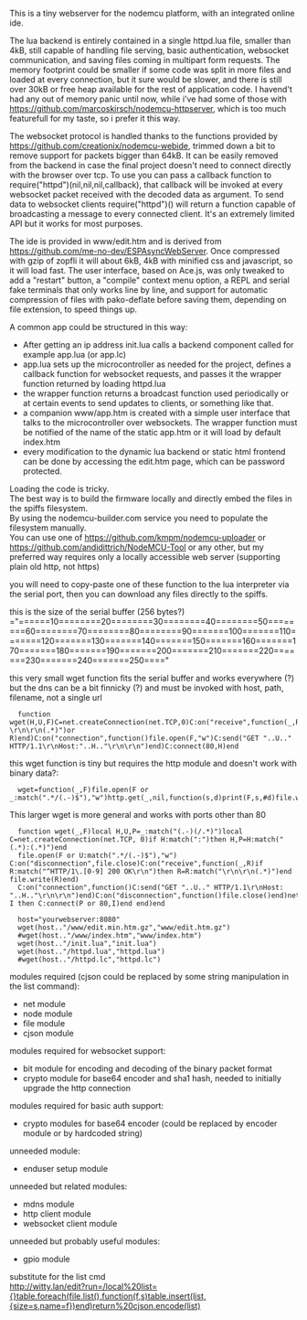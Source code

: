 This is a tiny webserver for the nodemcu platform, with an integrated online ide.  

The lua backend is entirely contained in a single httpd.lua file, smaller than 4kB, still capable of handling file serving, basic authentication, websocket communication, and saving files coming in multipart form requests. The memory footprint could be smaller if some code was split in more files and loaded at every connection, but it sure would be slower, and there is still over 30kB or free heap available for the rest of application code. I havend't had any out of memory panic until now, while i've had some of those with https://github.com/marcoskirsch/nodemcu-httpserver, which is too much featurefull for my taste, so i prefer it this way.  

The websocket protocol is handled thanks to the functions provided by https://github.com/creationix/nodemcu-webide, trimmed down a bit to remove support for packets bigger than 64kB. It can be easily removed from the backend in case the final project doesn't need to connect directly with the browser over tcp. To use you can pass a callback function to require("httpd")(nil,nil,nil,callback), that callback will be invoked at every websocket packet received with the decoded data as argument. To send data to websocket clients require("httpd")() will return a function capable of broadcasting a message to every connected client. It's an extremely limited API but it works for most purposes.  

The ide is provided in www/edit.htm and is derived from https://github.com/me-no-dev/ESPAsyncWebServer. Once compressed with gzip of zopfli it will about 6kB, 4kB with minified css and javascript, so it will load fast. The user interface, based on Ace.js, was only tweaked to add a "restart" button, a "compile" context menu option, a REPL and serial fake terminals that only works line by line, and support for automatic compression of files with pako-deflate before saving them, depending on file extension, to speed things up.  

A common app could be structured in this way:  

 * After getting an ip address init.lua calls a backend component called for example app.lua (or app.lc)
 * app.lua sets up the microcontroller as needed for the project, defines a callback function for websocket requests, and passes it the wrapper function returned by loading httpd.lua
 * the wrapper function returns a broadcast function used periodically or at certain events to send updates to clients, or something like that.
 * a companion www/app.htm is created with a simple user interface that talks to the microcontroller over websockets. The wrapper function must be notified of the name of the static app.htm or it will load by default index.htm
 * every modification to the dynamic lua backend or static html frontend can be done by accessing the edit.htm page, which can be password protected.

Loading the code is tricky.  
The best way is to build the firmware locally and directly embed the files in the spiffs filesystem.  
By using the nodemcu-builder.com service you need to populate the filesystem manually.  
You can use one of https://github.com/kmpm/nodemcu-uploader or https://github.com/andidittrich/NodeMCU-Tool or any other, but my preferred way requires only a locally accessible web server (supporting plain old http, not https)  

you will need to copy-paste one of these function to the lua interpreter via the serial port, then you can download any files directly to the spiffs.  

this is the size of the serial buffer (256 bytes?)
="======10========20========30========40========50========60========70========80========90=======100=======110=======120=======130=======140=======150=======160=======170=======180=======190=======200=======210=======220=======230=======240=======250===="

this very small wget function fits the serial buffer and works everywhere (?) but the dns can be a bit finnicky (?) and must be invoked with host, path, filename, not a single url
```
  function wget(H,U,F)C=net.createConnection(net.TCP,0)C:on("receive",function(_,R)file.write(R:match("^HTTP/1.-\r\n\r\n(.*)")or R)end)C:on("connection",function()file.open(F,"w")C:send("GET "..U.." HTTP/1.1\r\nHost:"..H.."\r\n\r\n")end)C:connect(80,H)end  
```
this wget function is tiny but requires the http module and doesn't work with binary data?:
```
  wget=function(_,F)file.open(F or _:match(".*/(.-)$"),"w")http.get(_,nil,function(s,d)print(F,s,#d)file.write(d)end)end
```
This larger wget is more general and works with ports other than 80
```
  function wget(_,F)local H,U,P=_:match("(.-)(/.*)")local C=net.createConnection(net.TCP, 0)if H:match(":")then H,P=H:match("(.*):(.*)")end  
  file.open(F or U:match(".*/(.-)$"),"w") C:on("disconnection",file.close)C:on("receive",function(_,R)if R:match("^HTTP/1\.[0-9] 200 OK\r\n")then R=R:match("\r\n\r\n(.*)")end file.write(R)end)  
  C:on("connection",function()C:send("GET "..U.." HTTP/1.1\r\nHost: "..H.."\r\n\r\n")end)C:on("disconnection",function()file.close()end)net.dns.resolve(H,function(_,I)if I then C:connect(P or 80,I)end end)end
```
```
  host="yourwebserver:8080"
  wget(host.."/www/edit.min.htm.gz","www/edit.htm.gz")
  #wget(host.."/www/index.htm","www/index.htm")
  wget(host.."/init.lua","init.lua")
  wget(host.."/httpd.lua","httpd.lua")
  #wget(host.."/httpd.lc","httpd.lc")
```

modules required (cjson could be replaced by some string manipulation in the list command):

- net module
- node module
- file module
- cjson module

modules required for websocket support:

- bit module for encoding and decoding of the binary packet format
- crypto module for base64 encoder and sha1 hash, needed to initially upgrade the http connection

modules required for basic auth support:

 - crypto modules for base64 encoder (could be replaced by encoder module or by hardcoded string)

unneeded module:

- enduser setup module

unneeded but related modules:

- mdns module
- http client module
- websocket client module

unneeded but probably useful modules:

- gpio module

substitute for the list cmd  
http://witty.lan/edit?run=/local%20list={}table.foreach(file.list(),function(f,s)table.insert(list,{size=s,name=f})end)return%20cjson.encode(list)  
